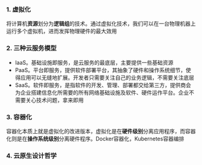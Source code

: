 ### 1. 虚拟化
将计算机**资源**划分为**逻辑组**的技术。通过虚拟化技术，我们可以在一台物理机器上运行多个虚拟机，进而发挥物理硬件的最大效用

### 2. 三种云服务模型
- IaaS。基础设施即服务，是云服务的最底层，主要提供一些基础资源
- PaaS。平台即服务，提供软件部署平台，其抽象了硬件和操作系统细节，使得应用可以无缝地扩展。开发者只需要关注自己的业务逻辑，不需要关注底层
- SaaS。软件即服务，是指软件的开发、管理、部署都交给第三方，提供商会为企业搭建信息化所需要的所有网络基础设施及软件、硬件运作平台。企业不需要关心技术问题，拿来即用

### 3. 容器化
容器化本质上就是虚拟化的改进版本，虚拟化是在**硬件级别**分离应用程序，而容器化则是在**操作系统级别**分离硬件程序。Docker容器化，Kubernetes容器编排

### 4. 云原生设计哲学
